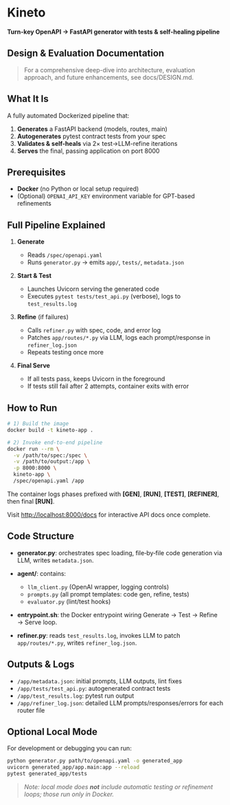 # Kineto

**Turn-key OpenAPI → FastAPI generator with tests & self-healing pipeline**

##  Design & Evaluation Documentation

>For a comprehensive deep-dive into architecture, evaluation approach, and future enhancements, see docs/DESIGN.md.


## What It Is

A fully automated Dockerized pipeline that:

1. **Generates** a FastAPI backend (models, routes, main)
2. **Autogenerates** pytest contract tests from your spec
3. **Validates & self-heals** via 2× test→LLM-refine iterations
4. **Serves** the final, passing application on port 8000

## Prerequisites

* **Docker** (no Python or local setup required)
* (Optional) `OPENAI_API_KEY` environment variable for GPT-based refinements

## Full Pipeline Explained

1. **Generate**

   * Reads `/spec/openapi.yaml`
   * Runs `generator.py` → emits `app/`, `tests/`, `metadata.json`
2. **Start & Test**

   * Launches Uvicorn serving the generated code
   * Executes `pytest tests/test_api.py` (verbose), logs to `test_results.log`
3. **Refine** (if failures)

   * Calls `refiner.py` with spec, code, and error log
   * Patches `app/routes/*.py` via LLM, logs each prompt/response in `refiner_log.json`
   * Repeats testing once more
4. **Final Serve**

   * If all tests pass, keeps Uvicorn in the foreground
   * If tests still fail after 2 attempts, container exits with error

## How to Run

```bash
# 1) Build the image
docker build -t kineto-app .

# 2) Invoke end-to-end pipeline
docker run --rm \
  -v /path/to/spec:/spec \
  -v /path/to/output:/app \
  -p 8000:8000 \
  kineto-app \
  /spec/openapi.yaml /app
```

The container logs phases prefixed with **\[GEN]**, **\[RUN]**, **\[TEST]**, **\[REFINER]**, then final **\[RUN]**.

Visit [http://localhost:8000/docs](http://localhost:8000/docs) for interactive API docs once complete.

## Code Structure

* **generator.py**: orchestrates spec loading, file‐by‐file code generation via LLM, writes `metadata.json`.
* **agent/**: contains:

  * `llm_client.py` (OpenAI wrapper, logging controls)
  * `prompts.py` (all prompt templates: code gen, refine, tests)
  * `evaluator.py` (lint/test hooks)
* **entrypoint.sh**: the Docker entrypoint wiring Generate → Test → Refine → Serve loop.
* **refiner.py**: reads `test_results.log`, invokes LLM to patch `app/routes/*.py`, writes `refiner_log.json`.

## Outputs & Logs

* `/app/metadata.json`: initial prompts, LLM outputs, lint fixes
* `/app/tests/test_api.py`: autogenerated contract tests
* `/app/test_results.log`: pytest run output
* `/app/refiner_log.json`: detailed LLM prompts/responses/errors for each router file

## Optional Local Mode

For development or debugging you can run:

```bash
python generator.py path/to/openapi.yaml -o generated_app
uvicorn generated_app/app.main:app --reload
pytest generated_app/tests
```

> *Note: local mode does ****not**** include automatic testing or refinement loops; those run only in Docker.*
